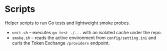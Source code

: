 # Scripts

Helper scripts to run Go tests and lightweight smoke probes.

* `unit.sh` – executes `go test ./...` with an isolated cache under the repo.
* `smoke.sh` – reads the active environment from `config/setting.ini` and curls the Token Exchange `/providers` endpoint.
